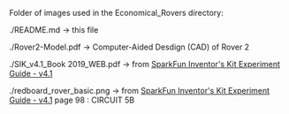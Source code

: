 Folder of images used in the Economical_Rovers directory:

./README.md &rightarrow; this file

./Rover2-Model.pdf &rightarrow; Computer-Aided Desdign (CAD) of Rover 2

./SIK_v4.1_Book 2019_WEB.pdf &rightarrow; from [SparkFun Inventor's Kit Experiment Guide - v4.1](https://learn.sparkfun.com/tutorials/sparkfun-inventors-kit-experiment-guide---v41)

./redboard_rover_basic.png &rightarrow; from [SparkFun Inventor's Kit Experiment Guide - v4.1](https://learn.sparkfun.com/tutorials/sparkfun-inventors-kit-experiment-guide---v41) page 98 : CIRCUIT 5B
